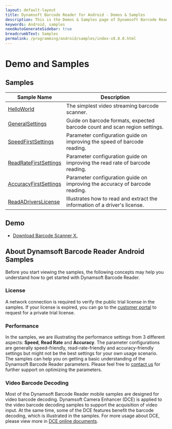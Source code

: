 ```yaml
---
layout: default-layout
title: Dynamsoft Barcode Reader for Android - Demos & Samples
description: This is the Demos & Samples page of Dynamsoft Barcode Reader for Android SDK.
keywords: Android, samples
needAutoGenerateSidebar: true
breadcrumbText: Samples
permalink: /programming/android/samples/index-v8.8.0.html
---
```


# Demo and Samples

## Samples

| Sample Name | Description |
| ----------- | ----------- |
| [HelloWorld](helloworld.md) | The simplest video streaming barcode scanner. |
| [GeneralSettings](general.md) | Guide on barcode formats, expected barcode count and scan region settings. |
| [SpeedFirstSettings](speed.md) | Parameter configuration guide on improving the speed of barcode reading. |
| [ReadRateFirstSettings](read-rate.md) | Parameter configuration guide on improving the read rate of barcode reading. |
| [AccuracyFirstSettings](accuracy.md) | Parameter configuration guide on improving the accuracy of barcode reading. |
| [ReadADriversLicense](drivers-license.md) | Illustrates how to read and extract the information of a driver's license. |

## Demo

- <a href="https://download2.dynamsoft.com/dbr/android/DynamsoftBarcodeReaderDemoAndroid-8.4.1.apk" target="_blank">Download Barcode Scanner X.</a>

## About Dynamsoft Barcode Reader Android Samples

Before you start viewing the samples, the following concepts may help you understand how to get started with Dynamsoft Barcode Reader.

### License

A network connection is required to verify the public trial license in the samples. If your license is expired, you can go to the <a href="https://www.dynamsoft.com/customer/license/trialLicense?product=dbr&utm_source=documents" target="_blank">customer portal</a> to request for a private trial license.

### Performance

In the samples, we are illustrating the performance settings from 3 different aspects: **Speed**, **Read Rate** and **Accuracy**. The parameter configurations are generally speed-friendly, read-rate-friendly and accuracy-friendly settings but might not be the best settings for your own usage scenario. The samples can help you on getting a basic understanding of the Dynamsoft Barcode Reader parameters. Please feel free to <a href="https://www.dynamsoft.com/company/contact/" target="_blank">contact us</a> for further support on optimizing the parameters.

### Video Barcode Decoding

Most of the Dynamsoft Barcode Reader mobile samples are designed for video barcode decoding. Dynamsoft Camera Enhancer (DCE) is applied to the video barcode decoding samples to support the acquisition of video input. At the same time, some of the DCE features benefit the barcode decoding, which is illustrated in the samples. For more usage about DCE, please view more in <a href="https://www.dynamsoft.com/camera-enhancer/docs/introduction/?ver=latest" target="_blank">DCE online documents</a>.
